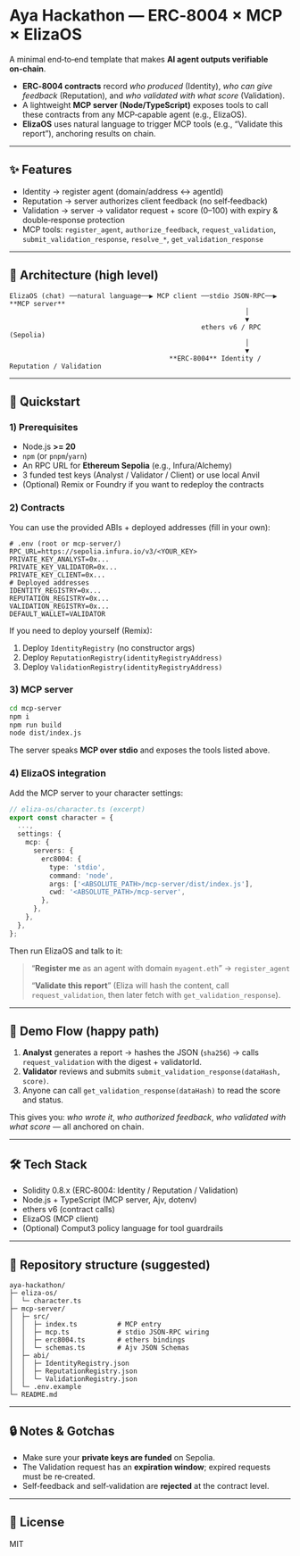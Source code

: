 # Aya Hackathon — ERC‑8004 × MCP × ElizaOS

A minimal end‑to‑end template that makes **AI agent outputs verifiable on‑chain**.

* **ERC‑8004 contracts** record *who produced* (Identity), *who can give feedback* (Reputation), and *who validated with what score* (Validation).
* A lightweight **MCP server (Node/TypeScript)** exposes tools to call these contracts from any MCP‑capable agent (e.g., ElizaOS).
* **ElizaOS** uses natural language to trigger MCP tools (e.g., “Validate this report”), anchoring results on chain.

---

## ✨ Features

* Identity → register agent (domain/address ↔ agentId)
* Reputation → server authorizes client feedback (no self‑feedback)
* Validation → server → validator request + score (0–100) with expiry & double‑response protection
* MCP tools: `register_agent`, `authorize_feedback`, `request_validation`, `submit_validation_response`, `resolve_*`, `get_validation_response`

---

## 🧱 Architecture (high level)

```
ElizaOS (chat) ──natural language──▶ MCP client ──stdio JSON‑RPC──▶ **MCP server**
                                                           │
                                                           ▼
                                                ethers v6 / RPC (Sepolia)
                                                           │
                                                           ▼
                                        **ERC‑8004** Identity / Reputation / Validation
```

---

## 🚀 Quickstart

### 1) Prerequisites

* Node.js **>= 20**
* `npm` (or `pnpm`/`yarn`)
* An RPC URL for **Ethereum Sepolia** (e.g., Infura/Alchemy)
* 3 funded test keys (Analyst / Validator / Client) or use local Anvil
* (Optional) Remix or Foundry if you want to redeploy the contracts

### 2) Contracts

You can use the provided ABIs + deployed addresses (fill in your own):

```env
# .env (root or mcp-server/)
RPC_URL=https://sepolia.infura.io/v3/<YOUR_KEY>
PRIVATE_KEY_ANALYST=0x...
PRIVATE_KEY_VALIDATOR=0x...
PRIVATE_KEY_CLIENT=0x...
# Deployed addresses
IDENTITY_REGISTRY=0x...
REPUTATION_REGISTRY=0x...
VALIDATION_REGISTRY=0x...
DEFAULT_WALLET=VALIDATOR
```

If you need to deploy yourself (Remix):

1. Deploy `IdentityRegistry` (no constructor args)
2. Deploy `ReputationRegistry(identityRegistryAddress)`
3. Deploy `ValidationRegistry(identityRegistryAddress)`

### 3) MCP server

```bash
cd mcp-server
npm i
npm run build
node dist/index.js
```

The server speaks **MCP over stdio** and exposes the tools listed above.

### 4) ElizaOS integration

Add the MCP server to your character settings:

```ts
// eliza-os/character.ts (excerpt)
export const character = {
  ...,
  settings: {
    mcp: {
      servers: {
        erc8004: {
          type: 'stdio',
          command: 'node',
          args: ['<ABSOLUTE_PATH>/mcp-server/dist/index.js'],
          cwd: '<ABSOLUTE_PATH>/mcp-server',
        },
      },
    },
  },
};
```

Then run ElizaOS and talk to it:

> “**Register me** as an agent with domain `myagent.eth`”  → `register_agent`
>
> “**Validate this report**” (Eliza will hash the content, call `request_validation`, then later fetch with `get_validation_response`).

---

## 🧪 Demo Flow (happy path)

1. **Analyst** generates a report → hashes the JSON (`sha256`) → calls `request_validation` with the digest + validatorId.
2. **Validator** reviews and submits `submit_validation_response(dataHash, score)`.
3. Anyone can call `get_validation_response(dataHash)` to read the score and status.

This gives you: *who wrote it*, *who authorized feedback*, *who validated with what score* — all anchored on chain.

---

## 🛠️ Tech Stack

* Solidity 0.8.x (ERC‑8004: Identity / Reputation / Validation)
* Node.js + TypeScript (MCP server, Ajv, dotenv)
* ethers v6 (contract calls)
* ElizaOS (MCP client)
* (Optional) Comput3 policy language for tool guardrails

---

## 📁 Repository structure (suggested)

```
aya-hackathon/
├─ eliza-os/
│  └─ character.ts
├─ mcp-server/
│  ├─ src/
│  │  ├─ index.ts          # MCP entry
│  │  ├─ mcp.ts            # stdio JSON-RPC wiring
│  │  ├─ erc8004.ts        # ethers bindings
│  │  └─ schemas.ts        # Ajv JSON Schemas
│  ├─ abi/
│  │  ├─ IdentityRegistry.json
│  │  ├─ ReputationRegistry.json
│  │  └─ ValidationRegistry.json
│  └─ .env.example
└─ README.md
```

---

## 🔒 Notes & Gotchas

* Make sure your **private keys are funded** on Sepolia.
* The Validation request has an **expiration window**; expired requests must be re‑created.
* Self‑feedback and self‑validation are **rejected** at the contract level.

---

## 📜 License

MIT
